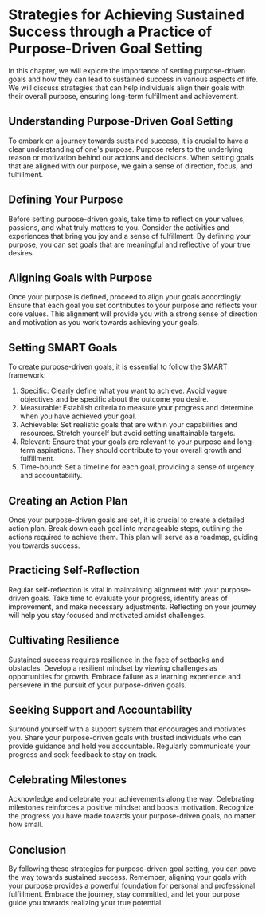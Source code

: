 Strategies for Achieving Sustained Success through a Practice of Purpose-Driven Goal Setting
=====================================================================================================



In this chapter, we will explore the importance of setting purpose-driven goals and how they can lead to sustained success in various aspects of life. We will discuss strategies that can help individuals align their goals with their overall purpose, ensuring long-term fulfillment and achievement.

Understanding Purpose-Driven Goal Setting
-----------------------------------------

To embark on a journey towards sustained success, it is crucial to have a clear understanding of one's purpose. Purpose refers to the underlying reason or motivation behind our actions and decisions. When setting goals that are aligned with our purpose, we gain a sense of direction, focus, and fulfillment.

Defining Your Purpose
---------------------

Before setting purpose-driven goals, take time to reflect on your values, passions, and what truly matters to you. Consider the activities and experiences that bring you joy and a sense of fulfillment. By defining your purpose, you can set goals that are meaningful and reflective of your true desires.

Aligning Goals with Purpose
---------------------------

Once your purpose is defined, proceed to align your goals accordingly. Ensure that each goal you set contributes to your purpose and reflects your core values. This alignment will provide you with a strong sense of direction and motivation as you work towards achieving your goals.

Setting SMART Goals
-------------------

To create purpose-driven goals, it is essential to follow the SMART framework:

1. Specific: Clearly define what you want to achieve. Avoid vague objectives and be specific about the outcome you desire.
2. Measurable: Establish criteria to measure your progress and determine when you have achieved your goal.
3. Achievable: Set realistic goals that are within your capabilities and resources. Stretch yourself but avoid setting unattainable targets.
4. Relevant: Ensure that your goals are relevant to your purpose and long-term aspirations. They should contribute to your overall growth and fulfillment.
5. Time-bound: Set a timeline for each goal, providing a sense of urgency and accountability.

Creating an Action Plan
-----------------------

Once your purpose-driven goals are set, it is crucial to create a detailed action plan. Break down each goal into manageable steps, outlining the actions required to achieve them. This plan will serve as a roadmap, guiding you towards success.

Practicing Self-Reflection
--------------------------

Regular self-reflection is vital in maintaining alignment with your purpose-driven goals. Take time to evaluate your progress, identify areas of improvement, and make necessary adjustments. Reflecting on your journey will help you stay focused and motivated amidst challenges.

Cultivating Resilience
----------------------

Sustained success requires resilience in the face of setbacks and obstacles. Develop a resilient mindset by viewing challenges as opportunities for growth. Embrace failure as a learning experience and persevere in the pursuit of your purpose-driven goals.

Seeking Support and Accountability
----------------------------------

Surround yourself with a support system that encourages and motivates you. Share your purpose-driven goals with trusted individuals who can provide guidance and hold you accountable. Regularly communicate your progress and seek feedback to stay on track.

Celebrating Milestones
----------------------

Acknowledge and celebrate your achievements along the way. Celebrating milestones reinforces a positive mindset and boosts motivation. Recognize the progress you have made towards your purpose-driven goals, no matter how small.

Conclusion
----------

By following these strategies for purpose-driven goal setting, you can pave the way towards sustained success. Remember, aligning your goals with your purpose provides a powerful foundation for personal and professional fulfillment. Embrace the journey, stay committed, and let your purpose guide you towards realizing your true potential.
